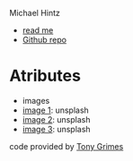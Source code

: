 Michael Hintz 
* [read me](https://github.com/michaelhintz16/cpnt201-a2/blob/main/README.md)
* [Github repo](https://michaelhintz16.github.io/cpnt201-a2/) 
# Atributes
* images 
* [image 1](https://unsplash.com/photos/Z0KjmjxUsKs): unsplash 
* [image 2](https://unsplash.com/photos/0oMsWA8yLN0): unsplash
* [image 3](https://unsplash.com/photos/QqErQjPu_TA): unsplash

code provided by  [Tony Grimes](https://github.com/sait-wbdv/assessments/tree/master/cpnt201/assignment-2)

